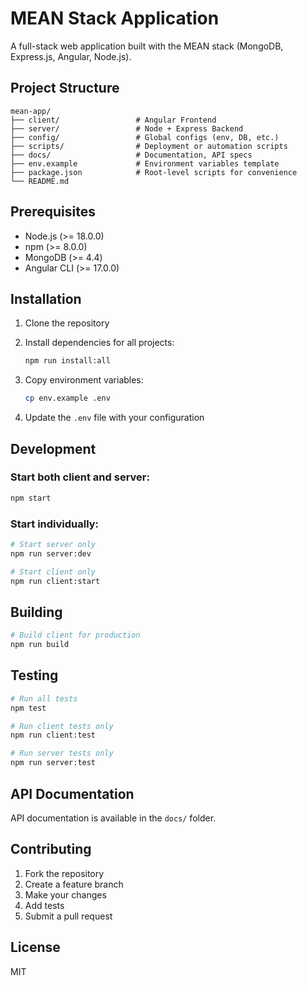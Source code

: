 # MEAN Stack Application

A full-stack web application built with the MEAN stack (MongoDB, Express.js, Angular, Node.js).

## Project Structure

```
mean-app/
├── client/                 # Angular Frontend
├── server/                 # Node + Express Backend
├── config/                 # Global configs (env, DB, etc.)
├── scripts/                # Deployment or automation scripts
├── docs/                   # Documentation, API specs
├── env.example             # Environment variables template
├── package.json            # Root-level scripts for convenience
└── README.md
```

## Prerequisites

- Node.js (>= 18.0.0)
- npm (>= 8.0.0)
- MongoDB (>= 4.4)
- Angular CLI (>= 17.0.0)

## Installation

1. Clone the repository
2. Install dependencies for all projects:
   ```bash
   npm run install:all
   ```

3. Copy environment variables:
   ```bash
   cp env.example .env
   ```

4. Update the `.env` file with your configuration

## Development

### Start both client and server:
```bash
npm start
```

### Start individually:
```bash
# Start server only
npm run server:dev

# Start client only
npm run client:start
```

## Building

```bash
# Build client for production
npm run build
```

## Testing

```bash
# Run all tests
npm test

# Run client tests only
npm run client:test

# Run server tests only
npm run server:test
```

## API Documentation

API documentation is available in the `docs/` folder.

## Contributing

1. Fork the repository
2. Create a feature branch
3. Make your changes
4. Add tests
5. Submit a pull request

## License

MIT
